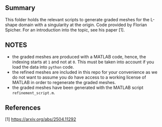 ## Summary
This folder holds the relevant scripts to generate
graded meshes for the L-shape domain with a singularity
at the origin. Code provided by Florian Spicher.
For an introduction into the topic, see his paper [1].

## NOTES
- the graded meshes are produced with a MATLAB code,
  hence, the indexing starts at `1` and not at `0`.
  This must be taken into account if you load the data
  into `python` code.
- the refined meshes are included in this repo for your convenience
  as we do not want to assume you do have access to a working
  license of MATLAB in order to regenerate the graded meshes.
- the graded meshes have been generated with
  the MATLAB script `refinement_script.m`.

## References
[1] https://arxiv.org/abs/2504.11292
